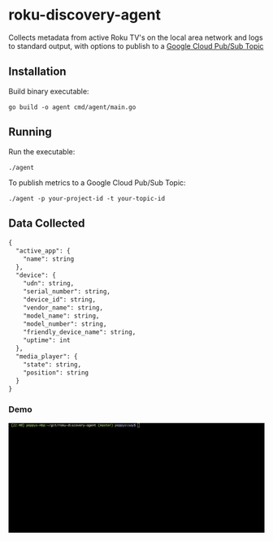 # roku-discovery-agent
Collects metadata from active Roku TV's on the local area network and logs to standard output, with options to publish to a [Google Cloud Pub/Sub Topic](https://cloud.google.com/pubsub)

## Installation
Build binary executable:
```shell script
go build -o agent cmd/agent/main.go
```
## Running
Run the executable:
```shell script
./agent
```

To publish metrics to a Google Cloud Pub/Sub Topic:
```shell script
./agent -p your-project-id -t your-topic-id
```

## Data Collected
```
{
  "active_app": {
    "name": string
  },
  "device": {
    "udn": string,
    "serial_number": string,
    "device_id": string,
    "vendor_name": string,
    "model_name": string,
    "model_number": string,
    "friendly_device_name": string,
    "uptime": int
  },
  "media_player": {
    "state": string,
    "position": string
  }
}
```

### Demo
![](./demo.gif)